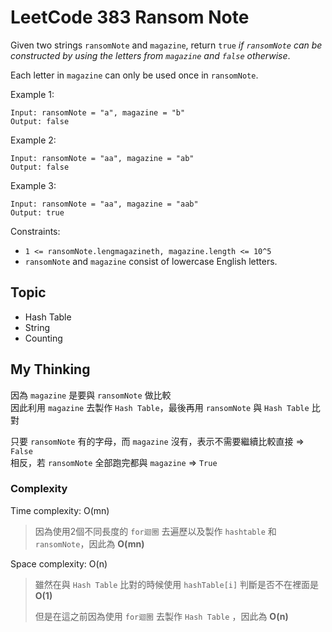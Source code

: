 # LeetCode 383 Ransom Note
Given two strings `ransomNote` and `magazine`, return `true` *if `ransomNote` can be constructed by using the letters from `magazine` and `false` otherwise*.

Each letter in `magazine` can only be used once in `ransomNote`.

Example 1:
```
Input: ransomNote = "a", magazine = "b"
Output: false
```

Example 2:
```
Input: ransomNote = "aa", magazine = "ab"
Output: false
```

Example 3:
```
Input: ransomNote = "aa", magazine = "aab"
Output: true
```

Constraints:

- `1 <= ransomNote.lengmagazineth, magazine.length <= 10^5`
- `ransomNote` and `magazine` consist of lowercase English letters.


## Topic
- Hash Table
- String
- Counting

## My Thinking
因為 `magazine` 是要與 `ransomNote` 做比較<br>因此利用 `magazine` 去製作 `Hash Table`，最後再用 `ransomNote` 與 `Hash Table` 比對

只要 `ransomNote` 有的字母，而 `magazine` 沒有，表示不需要繼續比較直接 => `False`<br>相反，若 `ransomNote` 全部跑完都與 `magazine` => `True`

### Complexity
Time complexity: O(mn)
> 因為使用2個不同長度的 `for迴圈` 去遍歷以及製作 `hashtable` 和 `ransomNote`，因此為 **O(mn)**

Space complexity: O(n)
> 雖然在與 `Hash Table` 比對的時候使用 `hashTable[i]` 判斷是否不在裡面是 **O(1)**
>
> 但是在這之前因為使用 `for迴圈` 去製作 `Hash Table` ，因此為 **O(n)**